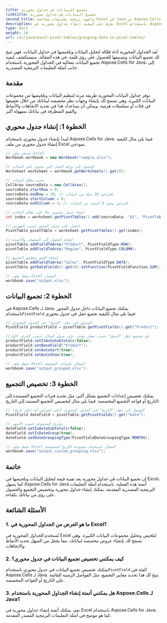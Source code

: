 ```yaml
---
title: تجميع البيانات في جداول محورية
linktitle: تجميع البيانات في جداول محورية
second_title: واجهة برمجة تطبيقات معالجة Excel في Java من Aspose.Cells
description: تعرف على كيفية إنشاء جداول محورية في Excel باستخدام Aspose.Cells for Java. قم بأتمتة تجميع البيانات وتحليلها باستخدام أمثلة التعليمات البرمجية المصدرية.
type: docs
weight: 14
url: /ar/java/excel-pivot-tables/grouping-data-in-pivot-tables/
---
```


تُعد الجداول المحورية أداة فعّالة لتحليل البيانات وتلخيصها في جداول البيانات. فهي تتيح لك تجميع البيانات وتصنيفها للحصول على رؤى قيّمة. في هذه المقالة، سنستكشف كيفية تجميع البيانات بفعالية في الجداول المحورية باستخدام Aspose.Cells for Java، إلى جانب أمثلة التعليمات البرمجية المصدرية.

## مقدمة

توفر جداول البيانات المحورية طريقة مرنة لتنظيم البيانات وتلخيصها من مجموعات البيانات الكبيرة. وهي تسمح لك بإنشاء وجهات نظر مخصصة لبياناتك من خلال تجميعها في فئات أو تسلسلات هرمية. ويمكن أن يساعدك هذا في تحديد الاتجاهات والأنماط والقيم المتطرفة في بياناتك بسهولة أكبر.

## الخطوة 1: إنشاء جدول محوري

لنبدأ بإنشاء جدول محوري باستخدام Aspose.Cells for Java. فيما يلي مثال لكيفية إنشاء جدول محوري من ملف Excel نموذجي.

```java
// تحميل ملف Excel
Workbook workbook = new Workbook("sample.xlsx");

// الوصول إلى ورقة العمل التي تحتوي على البيانات
Worksheet worksheet = workbook.getWorksheets().get(0);

// تحديد نطاق البيانات
CellArea sourceData = new CellArea();
sourceData.startRow = 0;
sourceData.endRow = 19; // بافتراض 20 صفًا من البيانات
sourceData.startColumn = 0;
sourceData.endColumn = 3; // بافتراض وجود 4 أعمدة من البيانات

// إنشاء جدول محوري بناءً على نطاق البيانات
int index = worksheet.getPivotTables().add(sourceData, "A1", "PivotTable1");

// احصل على جدول المحور حسب الفهرس
PivotTable pivotTable = worksheet.getPivotTables().get(index);

// إضافة الحقول إلى الصفوف والأعمدة
pivotTable.addFieldToArea("Product", PivotFieldType.ROW);
pivotTable.addFieldToArea("Region", PivotFieldType.COLUMN);

// إضافة القيم وتطبيق التجميع
pivotTable.addFieldToArea("Sales", PivotFieldType.DATA);
pivotTable.getDataFields().get(0).setFunction(PivotFieldFunction.SUM);

// حفظ ملف Excel المعدل
workbook.save("output.xlsx");
```

## الخطوة 2: تجميع البيانات

 في Aspose.Cells لـ Java، يمكنك تجميع البيانات داخل جدول المحور باستخدام`PivotField` فيما يلي مثال لكيفية تجميع حقل في جدول محوري:

```java
// الوصول إلى حقل "المنتج" في الجدول المحوري
PivotField productField = pivotTable.getPivotFields().get("Product");

//قم بتجميع حقل "المنتج" حسب معيار محدد، على سبيل المثال، حسب الحرف الأول
productField.setIsAutoSubtotals(false);
productField.setBaseField("Product");
productField.setAutoSort(true);
productField.setAutoShow(true);

// حفظ ملف Excel المعدّل بالبيانات المجمعة
workbook.save("output_grouped.xlsx");
```

## الخطوة 3: تخصيص التجميع

يمكنك تخصيص إعدادات التجميع بشكل أكبر، مثل تحديد فترات التجميع المستندة إلى التاريخ أو قواعد التجميع المخصصة. فيما يلي مثال لتخصيص التجميع المستند إلى التاريخ:

```java
// الوصول إلى حقل "التاريخ" في الجدول المحوري (على افتراض أنه حقل تاريخ)
PivotField dateField = pivotTable.getPivotFields().get("Date");

// تواريخ المجموعة حسب الأشهر
dateField.setIsAutoSubtotals(false);
dateField.setIsDateGroup(true);
dateField.setDateGroupingType(PivotFieldDateGroupingType.MONTHS);

// حفظ ملف Excel المعدّل باستخدام مجموعة التاريخ المخصصة
workbook.save("output_custom_grouping.xlsx");
```

## خاتمة

إن تجميع البيانات في جداول محورية يعد تقنية قيمة لتحليل البيانات وتلخيصها في Excel، كما يسهل Aspose.Cells for Java أتمتة هذه العملية. باستخدام أمثلة التعليمات البرمجية المصدرية المقدمة، يمكنك إنشاء جداول محورية وتخصيص التجميع والحصول على رؤى من بياناتك بكفاءة.

## الأسئلة الشائعة

### 1. ما هو الغرض من الجداول المحورية في Excel؟

تُستخدم الجداول المحورية في Excel لتلخيص وتحليل مجموعات البيانات الكبيرة. وهي تسمح لك بإنشاء عروض مخصصة لبياناتك، مما يجعل من السهل تحديد الأنماط والاتجاهات.

### 2. كيف يمكنني تخصيص تجميع البيانات في جدول محوري؟

 يمكنك تخصيص تجميع البيانات في جدول محوري باستخدام`PivotField` الفئة في Aspose.Cells لـ Java. يتيح لك هذا تحديد معايير التجميع، مثل الفواصل الزمنية القائمة على التاريخ أو القواعد المخصصة.

### 3. هل يمكنني أتمتة إنشاء الجداول المحورية باستخدام Aspose.Cells لـ Java؟

نعم، يمكنك أتمتة إنشاء جداول محورية في Excel باستخدام Aspose.Cells for Java، كما هو موضح في أمثلة التعليمات البرمجية المصدر المقدمة.
